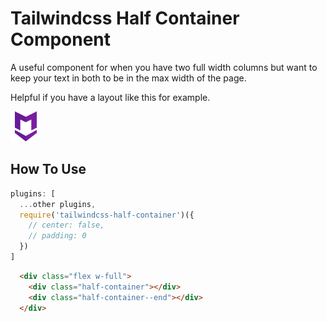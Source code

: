 # Tailwindcss Half Container Component

A useful component for when you have two full width columns but want to keep your text in both to be in the max width of the page.

Helpful if you have a layout like this for example.

![Example Layout](https://github.com/adam-p/markdown-here/raw/master/src/common/images/icon48.png "Example Layout")

## How To Use

```js
plugins: [
  ...other plugins,
  require('tailwindcss-half-container')({
    // center: false,
    // padding: 0
  })
]
```

```html
  <div class="flex w-full">
    <div class="half-container"></div>
    <div class="half-container--end"></div>
  </div>
```